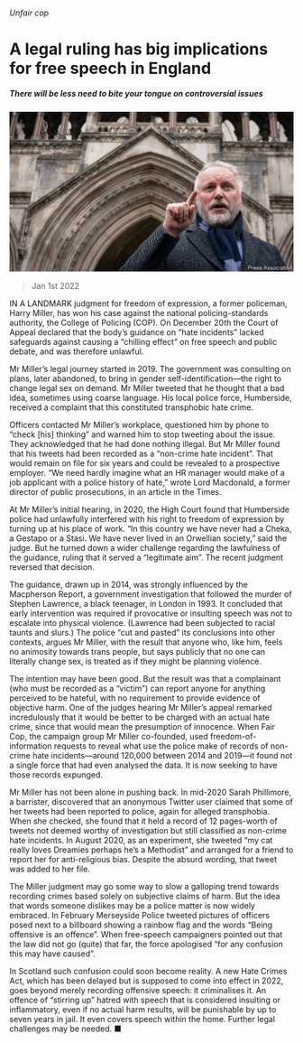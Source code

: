 ###### Unfair cop

# A legal ruling has big implications for free speech in England 

##### There will be less need to bite your tongue on controversial issues 

![image](images/20220101_brp502.jpg) 

> Jan 1st 2022 

IN A LANDMARK judgment for freedom of expression, a former policeman, Harry Miller, has won his case against the national policing-standards authority, the College of Policing (COP). On December 20th the Court of Appeal declared that the body’s guidance on “hate incidents” lacked safeguards against causing a “chilling effect” on free speech and public debate, and was therefore unlawful.

Mr Miller’s legal journey started in 2019. The government was consulting on plans, later abandoned, to bring in gender self-identification—the right to change legal sex on demand. Mr Miller tweeted that he thought that a bad idea, sometimes using coarse language. His local police force, Humberside, received a complaint that this constituted transphobic hate crime.


Officers contacted Mr Miller’s workplace, questioned him by phone to “check [his] thinking” and warned him to stop tweeting about the issue. They acknowledged that he had done nothing illegal. But Mr Miller found that his tweets had been recorded as a “non-crime hate incident”. That would remain on file for six years and could be revealed to a prospective employer. “We need hardly imagine what an HR manager would make of a job applicant with a police history of hate,” wrote Lord Macdonald, a former director of public prosecutions, in an article in the Times.

At Mr Miller’s initial hearing, in 2020, the High Court found that Humberside police had unlawfully interfered with his right to freedom of expression by turning up at his place of work. “In this country we have never had a Cheka, a Gestapo or a Stasi. We have never lived in an Orwellian society,” said the judge. But he turned down a wider challenge regarding the lawfulness of the guidance, ruling that it served a “legitimate aim”. The recent judgment reversed that decision.

The guidance, drawn up in 2014, was strongly influenced by the Macpherson Report, a government investigation that followed the murder of Stephen Lawrence, a black teenager, in London in 1993. It concluded that early intervention was required if provocative or insulting speech was not to escalate into physical violence. (Lawrence had been subjected to racial taunts and slurs.) The police “cut and pasted” its conclusions into other contexts, argues Mr Miller, with the result that anyone who, like him, feels no animosity towards trans people, but says publicly that no one can literally change sex, is treated as if they might be planning violence.

The intention may have been good. But the result was that a complainant (who must be recorded as a “victim”) can report anyone for anything perceived to be hateful, with no requirement to provide evidence of objective harm. One of the judges hearing Mr Miller’s appeal remarked incredulously that it would be better to be charged with an actual hate crime, since that would mean the presumption of innocence. When Fair Cop, the campaign group Mr Miller co-founded, used freedom-of-information requests to reveal what use the police make of records of non-crime hate incidents—around 120,000 between 2014 and 2019—it found not a single force that had even analysed the data. It is now seeking to have those records expunged.

Mr Miller has not been alone in pushing back. In mid-2020 Sarah Phillimore, a barrister, discovered that an anonymous Twitter user claimed that some of her tweets had been reported to police, again for alleged transphobia. When she checked, she found that it held a record of 12 pages-worth of tweets not deemed worthy of investigation but still classified as non-crime hate incidents. In August 2020, as an experiment, she tweeted “my cat really loves Dreamies perhaps he’s a Methodist” and arranged for a friend to report her for anti-religious bias. Despite the absurd wording, that tweet was added to her file.

The Miller judgment may go some way to slow a galloping trend towards recording crimes based solely on subjective claims of harm. But the idea that words someone dislikes may be a police matter is now widely embraced. In February Merseyside Police tweeted pictures of officers posed next to a billboard showing a rainbow flag and the words “Being offensive is an offence”. When free-speech campaigners pointed out that the law did not go (quite) that far, the force apologised “for any confusion this may have caused”.

In Scotland such confusion could soon become reality. A new Hate Crimes Act, which has been delayed but is supposed to come into effect in 2022, goes beyond merely recording offensive speech: it criminalises it. An offence of “stirring up” hatred with speech that is considered insulting or inflammatory, even if no actual harm results, will be punishable by up to seven years in jail. It even covers speech within the home. Further legal challenges may be needed. ■

